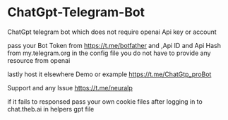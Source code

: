 # ChatGpt-Telegram-Bot
ChatGpt telegram bot which does not require openai Api key or account 

pass your Bot Token from https://t.me/botfather and ,Api ID and Api Hash from my.telegram.org in the config file
you do not have to provide any resource from openai

lastly host it elsewhere 
Demo or example https://t.me/ChatGtp_proBot

Support and any Issue https://t.me/neuralp

if it fails to responsed pass your own cookie files after logging in to chat.theb.ai in helpers gpt file
